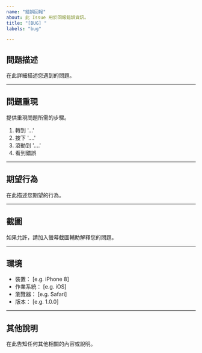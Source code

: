 ```yaml
---
name: "錯誤回報"
about: 此 Issue 用於回報錯誤資訊。
title: "[BUG] "
labels: "bug"

---
```


## 問題描述

在此詳細描述您遇到的問題。

---

## 問題重現

提供重現問題所需的步驟。

1. 轉到 '...'
2. 按下 '....'
3. 滾動到 '....'
4. 看到錯誤

---

## 期望行為

在此描述您期望的行為。

---

## 截圖

如果允許，請加入螢幕截圖輔助解釋您的問題。

---

## 環境

- 裝置： [e.g. iPhone 8] <!-- 使用 PC 操作可不填 -->
- 作業系統： [e.g. iOS] <!-- 版本可填可不填 -->
- 瀏覽器： [e.g. Safari] <!-- 版本可填可不填 -->
- 版本： [e.g. 1.0.0] <!-- 程式的版本 -->

---

## 其他說明

在此告知任何其他相關的內容或說明。
